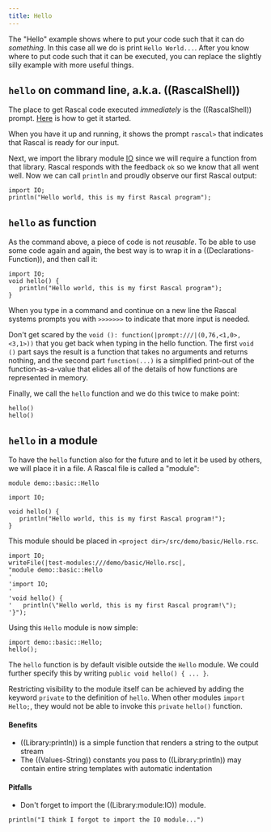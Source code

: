 ```yaml
---
title: Hello
---
```


The "Hello" example shows where to put your code such that it can do _something_. In this
case all we do is print `Hello World...`. After you know where to put code such that it
can be executed, you can replace the slightly silly example with more useful things.

##  `hello` on command line, a.k.a. ((RascalShell))

The place to get Rascal code executed _immediately_ is the ((RascalShell)) prompt.
[Here]((GettingStarted)) is how to get it started.

When you have it up and running, it shows the prompt `rascal>` that indicates that Rascal is ready for our input. 

Next, we import the library module [IO]((Library:module:IO)) since we will require a function from that library. Rascal responds with the feedback `ok` so we know that all went well. Now we can call `println` and proudly observe our first Rascal output:
```rascal-shell
import IO;
println("Hello world, this is my first Rascal program");
```

##  `hello` as function 

As the command above, a piece of code is not _reusable_. To be able to use some code again and 
again, the best way is to wrap it in a ((Declarations-Function)), and then call it:

```rascal-shell
import IO;
void hello() {
   println("Hello world, this is my first Rascal program");
}
```

When you type in a command and continue on a new line 
the Rascal systems prompts you with `>>>>>>>` to 
indicate that more input is needed. 

Don't get scared by 
the `void (): function(|prompt:///|(0,76,<1,0>,<3,1>))` that you get back 
when typing in the hello function. The first 
`void ()` part says the result is a function that takes 
no arguments and 
returns nothing, and the second part 
`function(...)` is a simplified print-out of the function-as-a-value 
that elides all of the details of how functions are represented in memory.

Finally, we call the `hello` function and we do this
twice to make point:
```rascal-shell,continue
hello()
hello()
```

##  `hello` in a module 

To have the `hello` function also for the future and to let it be used by others,
we will place it in a file. A Rascal file is called a "module":

```rascal
module demo::basic::Hello

import IO;

void hello() {
   println("Hello world, this is my first Rascal program!");
}
```

This module should be placed in `<project dir>/src/demo/basic/Hello.rsc`.

```rascal-prepare
import IO;
writeFile(|test-modules:///demo/basic/Hello.rsc|,
"module demo::basic::Hello
'
'import IO;
'
'void hello() {
'   println(\"Hello world, this is my first Rascal program!\");
'}");
```

Using this `Hello` module is now simple:

```rascal-shell
import demo::basic::Hello;
hello();
```

The `hello` function is by default visible outside the `Hello` module.
We could further specify this by writing `public void hello() { ... }`.

Restricting visibility to the module itself can be achieved by adding the keyword `private`
to the definition of `hello`. When other modules `import Hello;`, they would not be able 
to invoke this `private` `hello()` function. 

#### Benefits

* ((Library:println)) is a simple function that renders a string to the output stream
* The ((Values-String)) constants you pass to ((Library:println)) may contain entire string templates with automatic indentation

#### Pitfalls

* Don't forget to import the ((Library:module:IO)) module.
```rascal-shell,errors
println("I think I forgot to import the IO module...")
```
